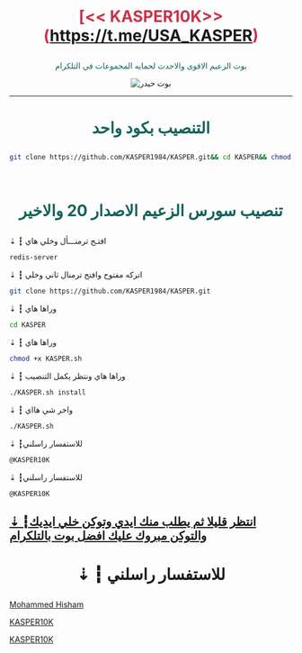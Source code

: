 # <p align="center" style="color:#cb3349" > [<< KASPER10K>> (https://t.me/USA_KASPER)

 <p align="center" style="color: #14635c;" > بوت الزعيم الاقوى والاحدث لحمايه المجموعات في التلكرام
<p align="center"><img src="حيدر.jpg" alt="بوت حيدر" title="بوت حيدر">

***

# <p align="center" style="color: #14635c;" > التنصيب بكود واحد
```sh
git clone https://github.com/KASPER1984/KASPER.git&& cd KASPER&& chmod +x KASPER.sh && ./KASPER.sh install && ./KASPER.sh
```


<br>

# <p align="center" style="color: #14635c;" >  تنصيب سورس الزعيم الاصدار 20 والاخير

⇣ ┇  افتـح ترمنـــأل وخلي هاي
```sh
redis-server
```
⇣ ┇  اتركه مفتوح وافتح ترمنال ثاني وخلي
```sh
git clone https://github.com/KASPER1984/KASPER.git
```
⇣ ┇  وراها هاي
```sh
cd KASPER
```
⇣ ┇  وراها هاي 
```sh
chmod +x KASPER.sh
```
⇣ ┇  وراها هاي ونتظر يكمل التنصيب 
```sh
./KASPER.sh install
```
⇣ ┇  واخر شي هااي 
```sh
./KASPER.sh
```
⇣ ┇للاستفسار راسلني 
```sh
@KASPER10K
```
⇣ ┇للاستفسار راسلني 
```sh
@KASPER10K
```
##  [⇣ ┇انتظر قليلا ثم يطلب منك ايدي وتوكن خلي ايديك والتوكن مبروك عليك افضل بوت بالتلكرام](https://t.me/USA_KASPER)
# <p align="center"> ⇣ ┇  للاستفسار راسلني 

  [Mohammed Hisham](https://telegram.me/KASPER10K) <br>
  
  [KASPER10K](https://t.me/USA_KASPER) <br>
  
  [KASPER10K](https://t.me/USA_KASPER) 
